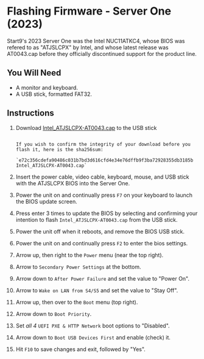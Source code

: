 # Flashing Firmware - Server One (2023)

Start9's 2023 Server One was the Intel NUC11ATKC4, whose BIOS was refered to as "ATJSLCPX" by Intel, and whose latest release was AT0043.cap before they officially discontinued support for the product line.

## You Will Need

- A monitor and keyboard.
- A USB stick, formatted FAT32.

## Instructions

1. Download [Intel_ATJSLCPX-AT0043.cap](assets/binaries/Intel_ATJSLCPX-AT0043.cap) to the USB stick

   ```admonish tip

   If you wish to confirm the integrity of your download before you flash it, here is the sha256sum:

   `e72c356cdefa90486c031b7bd3d616cfd4e34e76dffb9f3ba72928355db3185b  Intel_ATJSLCPX-AT0043.cap`
   ```

1. Insert the power cable, video cable, keyboard, mouse, and USB stick with the ATJSLCPX BIOS into the Server One.

1. Power the unit on and continually press `F7` on your keyboard to launch the BIOS update screen.

1. Press enter 3 times to update the BIOS by selecting and confirming your intention to flash `Intel_ATJSLCPX-AT0043.cap` from the USB stick.

1. Power the unit off when it reboots, and remove the BIOS USB stick.

1. Power the unit on and continually press `F2` to enter the bios settings.

1. Arrow up, then right to the `Power` menu (near the top right).

1. Arrow to `Secondary Power Settings` at the bottom.

1. Arrow down to `After Power Failure` and set the value to "Power On".

1. Arrow to `Wake on LAN from S4/S5` and set the value to "Stay Off".

1. Arrow up, then over to the `Boot` menu (top right).

1. Arrow down to `Boot Priority`.

1. Set _all 4_ `UEFI PXE & HTTP Network` boot options to "Disabled".

1. Arrow down to `Boot USB Devices First` and enable (check) it.

1. Hit `F10` to save changes and exit, followed by "Yes".
